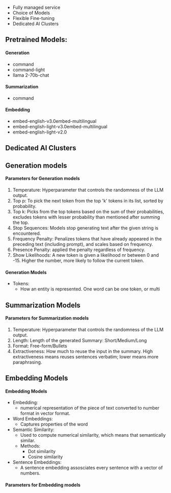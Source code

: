 
- Fully managed service
- Choice of Models
- Flexible Fine-tuning
- Dedicated AI Clusters


## Pretrained Models:
#### Generation
- command
- command-light
- llama 2-70b-chat

#### Summarization
- command

#### Embedding
- embed-english-v3.0embed-multilingual
- embed-english-light-v3.0embed-multilingual
- embed-english-light-v2.0


## Dedicated AI Clusters




## Generation models
#### Parameters for Generation models
1. Temperature: Hyperparameter that controls the randomness of the LLM output.
2. Top p: To pick the next token from the top 'k' tokens in its list, sorted by probability.
3. Top k: Picks from the top tokens based on the sum of their probabilities, excludes tokens with lesser probability than mentioned after summing the top.
4. Stop Sequences: Models stop generating text after the given string is encountered.
5. Frequency Penalty: Penalizes tokens that have already appeared in the preceding text (including prompt), and scales based on frequency.
6. Presence Penalty: applied the penalty regardless of frequency.
7. Show Likelihoods: A new token is given a likelihood nr between 0 and -15. Higher the number, more likely to follow the current token.

#### Generation Models
- Tokens:
	- How an entity is represented. One word can be one token, or multi


## Summarization Models
#### Parameters for Summarization models
1. Temperature: Hyperparameter that controls the randomness of the LLM output.
2. Length: Length of the generated Summary: Short/Medium/Long
3. Format: Free-form/Bullets
4. Extractiveness: How much to reuse the input in the summary. High extractiveness means reuses sentences verbatim; lower means more paraphrasing.



## Embedding Models
#### Embedding Models
- Embedding:
	- numerical representation of the piece of text converted to number format in vector format.
- Word Embeddings:
	- Captures properties of the word
- Semantic Similarity:
	- Used to compute numerical similarity, which means that semantically similar.
	- Methods:
		- Dot similarity
		- Cosine similarity
- Sentence Embeddings:
	- A sentence embedding assosciates every sentence with a vector of numbers.

#### Parameters for Embedding models
